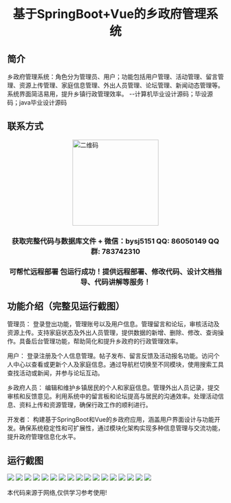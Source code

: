 <p><h1 align="center">基于SpringBoot+Vue的乡政府管理系统</h1></p>

## 简介
乡政府管理系统：角色分为管理员、用户；功能包括用户管理、活动管理、留言管理、资源上传管理、家庭信息管理、外出人员管理、论坛管理、新闻动态管理等。系统界面简洁易用，提升乡镇行政管理效率。    --计算机毕业设计源码；毕设源码；java毕业设计源码


## 联系方式
<img src="https://bs-1329754181.cos.ap-shanghai.myqcloud.com/wx.jpg" alt="二维码" style="display: block; margin: 0 auto;" width="200px">
<p><h3 align="center">获取完整代码与数据库文件 + 微信：bysj5151 QQ: 86050149 QQ群: 783742310</h3></p>
<p><h3 align="center">可帮忙远程部署 包运行成功！提供远程部署、修改代码、设计文档指导、代码讲解等服务！</h3></p>

## 功能介绍（完整见运行截图）
管理员： 登录登出功能，管理账号以及用户信息。管理留言和论坛，审核活动及资源上传。支持家庭状态及外出人员管理，提供数据的新增、删除、修改、查询操作。具备后台管理功能，帮助简化和提升乡政府的行政管理效率。

用户： 登录注册及个人信息管理。帖子发布、留言反馈及活动报名功能。访问个人中心以查看或更新个人及家庭信息。通过导航栏切换至不同模块，使用搜索工具查找活动或新闻，并参与论坛互动。

乡政府人员： 编辑和维护乡镇居民的个人和家庭信息。管理外出人员记录，提交审核和反馈意见。利用系统中的留言板和论坛提高与居民的沟通效率。处理活动信息、资料上传和资源管理，确保行政工作的顺利进行。

开发者： 构建基于SpringBoot和Vue的乡政府应用，涵盖用户界面设计与功能开发。确保系统稳定性和可扩展性，通过模块化架构实现多种信息管理与交流功能，提升政府管理信息化水平。


## 运行截图
![](https://bs-1329754181.cos.ap-shanghai.myqcloud.com/spring/TownGovernmentManagementSystemWithVue/img/001.jpg)
![](https://bs-1329754181.cos.ap-shanghai.myqcloud.com/spring/TownGovernmentManagementSystemWithVue/img/002.jpg)
![](https://bs-1329754181.cos.ap-shanghai.myqcloud.com/spring/TownGovernmentManagementSystemWithVue/img/003.jpg)
![](https://bs-1329754181.cos.ap-shanghai.myqcloud.com/spring/TownGovernmentManagementSystemWithVue/img/004.jpg)
![](https://bs-1329754181.cos.ap-shanghai.myqcloud.com/spring/TownGovernmentManagementSystemWithVue/img/005.jpg)
![](https://bs-1329754181.cos.ap-shanghai.myqcloud.com/spring/TownGovernmentManagementSystemWithVue/img/006.jpg)
![](https://bs-1329754181.cos.ap-shanghai.myqcloud.com/spring/TownGovernmentManagementSystemWithVue/img/007.jpg)
![](https://bs-1329754181.cos.ap-shanghai.myqcloud.com/spring/TownGovernmentManagementSystemWithVue/img/008.jpg)
![](https://bs-1329754181.cos.ap-shanghai.myqcloud.com/spring/TownGovernmentManagementSystemWithVue/img/009.jpg)
![](https://bs-1329754181.cos.ap-shanghai.myqcloud.com/spring/TownGovernmentManagementSystemWithVue/img/010.jpg)
![](https://bs-1329754181.cos.ap-shanghai.myqcloud.com/spring/TownGovernmentManagementSystemWithVue/img/011.jpg)
![](https://bs-1329754181.cos.ap-shanghai.myqcloud.com/spring/TownGovernmentManagementSystemWithVue/img/012.jpg)
![](https://bs-1329754181.cos.ap-shanghai.myqcloud.com/spring/TownGovernmentManagementSystemWithVue/img/013.jpg)
![](https://bs-1329754181.cos.ap-shanghai.myqcloud.com/spring/TownGovernmentManagementSystemWithVue/img/014.jpg)
![](https://bs-1329754181.cos.ap-shanghai.myqcloud.com/spring/TownGovernmentManagementSystemWithVue/img/015.jpg)
![](https://bs-1329754181.cos.ap-shanghai.myqcloud.com/spring/TownGovernmentManagementSystemWithVue/img/016.jpg)
![](https://bs-1329754181.cos.ap-shanghai.myqcloud.com/spring/TownGovernmentManagementSystemWithVue/img/017.jpg)

<p>本代码来源于网络,仅供学习参考使用!</p>
